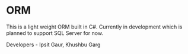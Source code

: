 # ORM
This is a light weight ORM built in C#. Currently in development which is planned to support SQL Server for now.

Developers - Ipsit Gaur, Khushbu Garg
